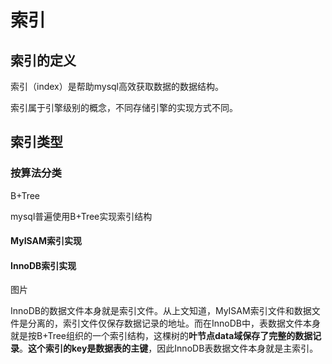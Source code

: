 # 索引

## 索引的定义

索引（index）是帮助mysql高效获取数据的数据结构。

索引属于引擎级别的概念，不同存储引擎的实现方式不同。

## 索引类型

### 按算法分类

B+Tree

mysql普遍使用B+Tree实现索引结构

#### MyISAM索引实现

#### InnoDB索引实现

图片

 InnoDB的数据文件本身就是索引文件。从上文知道，MyISAM索引文件和数据文件是分离的，索引文件仅保存数据记录的地址。而在InnoDB中，表数据文件本身就是按B+Tree组织的一个索引结构，这棵树的**叶节点data域保存了完整的数据记录**。**这个索引的key是数据表的主键**，因此InnoDB表数据文件本身就是主索引。 

